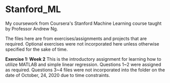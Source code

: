 # Stanford_ML
My coursework from Coursera's Stanford Machine Learning course taught by Professor Andrew Ng.

The files here are from exercises/assignments and projects that are required. Optional exercises were not incorporated here unless otherwise specified for the sake of time. 

**Exercise 1: Week 2**
This is the introductory assignment for learning how to utilize MATLAB and simple linear regression. Questions 1~2 were assigned as required. Questions 3~4 files were not incorporated into the folder on the date of October, 24, 2020 due to time constraints.

